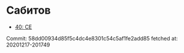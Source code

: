 # Сабитов
- [40: CE](40.md)

Commit: 58dd00934d85f5c4dc4e8301c54c5af1fe2add85
 fetched at: 20201217-201749
